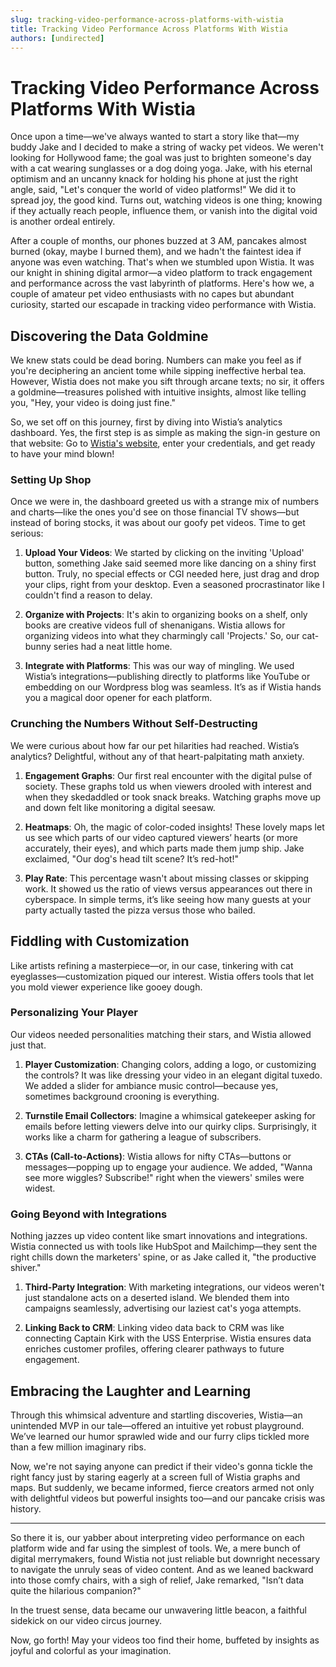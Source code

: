 ```yaml
---
slug: tracking-video-performance-across-platforms-with-wistia
title: Tracking Video Performance Across Platforms With Wistia
authors: [undirected]
---
```



# Tracking Video Performance Across Platforms With Wistia

Once upon a time—we've always wanted to start a story like that—my buddy Jake and I decided to make a string of wacky pet videos. We weren't looking for Hollywood fame; the goal was just to brighten someone's day with a cat wearing sunglasses or a dog doing yoga. Jake, with his eternal optimism and an uncanny knack for holding his phone at just the right angle, said, "Let's conquer the world of video platforms!" We did it to spread joy, the good kind. Turns out, watching videos is one thing; knowing if they actually reach people, influence them, or vanish into the digital void is another ordeal entirely.

After a couple of months, our phones buzzed at 3 AM, pancakes almost burned (okay, maybe I burned them), and we hadn't the faintest idea if anyone was even watching. That's when we stumbled upon Wistia. It was our knight in shining digital armor—a video platform to track engagement and performance across the vast labyrinth of platforms. Here's how we, a couple of amateur pet video enthusiasts with no capes but abundant curiosity, started our escapade in tracking video performance with Wistia.

## Discovering the Data Goldmine 

We knew stats could be dead boring. Numbers can make you feel as if you're deciphering an ancient tome while sipping ineffective herbal tea. However, Wistia does not make you sift through arcane texts; no sir, it offers a goldmine—treasures polished with intuitive insights, almost like telling you, "Hey, your video is doing just fine." 

So, we set off on this journey, first by diving into Wistia’s analytics dashboard. Yes, the first step is as simple as making the sign-in gesture on that website: Go to [Wistia's website](https://wistia.com), enter your credentials, and get ready to have your mind blown!

### Setting Up Shop

Once we were in, the dashboard greeted us with a strange mix of numbers and charts—like the ones you'd see on those financial TV shows—but instead of boring stocks, it was about our goofy pet videos. Time to get serious:

1. **Upload Your Videos**: We started by clicking on the inviting 'Upload' button, something Jake said seemed more like dancing on a shiny first button. Truly, no special effects or CGI needed here, just drag and drop your clips, right from your desktop. Even a seasoned procrastinator like I couldn't find a reason to delay.

2. **Organize with Projects**: It's akin to organizing books on a shelf, only books are creative videos full of shenanigans. Wistia allows for organizing videos into what they charmingly call 'Projects.' So, our cat-bunny series had a neat little home.

3. **Integrate with Platforms**: This was our way of mingling. We used Wistia’s integrations—publishing directly to platforms like YouTube or embedding on our Wordpress blog was seamless. It’s as if Wistia hands you a magical door opener for each platform.

### Crunching the Numbers Without Self-Destructing

We were curious about how far our pet hilarities had reached. Wistia’s analytics? Delightful, without any of that heart-palpitating math anxiety.

1. **Engagement Graphs**: Our first real encounter with the digital pulse of society. These graphs told us when viewers drooled with interest and when they skedaddled or took snack breaks. Watching graphs move up and down felt like monitoring a digital seesaw.

2. **Heatmaps**: Oh, the magic of color-coded insights! These lovely maps let us see which parts of our video captured viewers’ hearts (or more accurately, their eyes), and which parts made them jump ship. Jake exclaimed, "Our dog's head tilt scene? It’s red-hot!"

3. **Play Rate**: This percentage wasn't about missing classes or skipping work. It showed us the ratio of views versus appearances out there in cyberspace. In simple terms, it’s like seeing how many guests at your party actually tasted the pizza versus those who bailed.

## Fiddling with Customization 

Like artists refining a masterpiece—or, in our case, tinkering with cat eyeglasses—customization piqued our interest. Wistia offers tools that let you mold viewer experience like gooey dough.

### Personalizing Your Player

Our videos needed personalities matching their stars, and Wistia allowed just that. 

1. **Player Customization**: Changing colors, adding a logo, or customizing the controls? It was like dressing your video in an elegant digital tuxedo. We added a slider for ambiance music control—because yes, sometimes background crooning is everything. 

2. **Turnstile Email Collectors**: Imagine a whimsical gatekeeper asking for emails before letting viewers delve into our quirky clips. Surprisingly, it works like a charm for gathering a league of subscribers.

3. **CTAs (Call-to-Actions)**: Wistia allows for nifty CTAs—buttons or messages—popping up to engage your audience. We added, "Wanna see more wiggles? Subscribe!" right when the viewers' smiles were widest.

### Going Beyond with Integrations

Nothing jazzes up video content like smart innovations and integrations. Wistia connected us with tools like HubSpot and Mailchimp—they sent the right chills down the marketers' spine, or as Jake called it, "the productive shiver."

1. **Third-Party Integration**: With marketing integrations, our videos weren't just standalone acts on a deserted island. We blended them into campaigns seamlessly, advertising our laziest cat's yoga attempts.

2. **Linking Back to CRM**: Linking video data back to CRM was like connecting Captain Kirk with the USS Enterprise. Wistia ensures data enriches customer profiles, offering clearer pathways to future engagement.

## Embracing the Laughter and Learning

Through this whimsical adventure and startling discoveries, Wistia—an unintended MVP in our tale—offered an intuitive yet robust playground. We’ve learned our humor sprawled wide and our furry clips tickled more than a few million imaginary ribs.

Now, we're not saying anyone can predict if their video's gonna tickle the right fancy just by staring eagerly at a screen full of Wistia graphs and maps. But suddenly, we became informed, fierce creators armed not only with delightful videos but powerful insights too—and our pancake crisis was history. 

---

So there it is, our yabber about interpreting video performance on each platform wide and far using the simplest of tools. We, a mere bunch of digital merrymakers, found Wistia not just reliable but downright necessary to navigate the unruly seas of video content. And as we leaned backward into those comfy chairs, with a sigh of relief, Jake remarked, "Isn’t data quite the hilarious companion?"

In the truest sense, data became our unwavering little beacon, a faithful sidekick on our video circus journey.

Now, go forth! May your videos too find their home, buffeted by insights as joyful and colorful as your imagination.